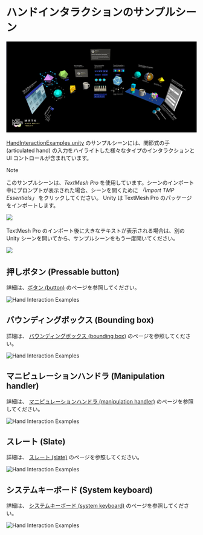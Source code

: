 # ハンドインタラクションのサンプルシーン #

![Hand Interaction Examples](../Documentation/Images/MRTK_Examples.png)

[HandInteractionExamples.unity](https://github.com/Microsoft/MixedRealityToolkit-Unity/blob/mrtk_release/Assets/MixedRealityToolkit.Examples/Demos/HandTracking/Scenes/HandInteractionExamples.unity) のサンプルシーンには、関節式の手 (articulated hand) の入力をハイライトした様々なタイプのインタラクションと UI コントロールが含まれています。

> [!NOTE]
> このサンプルシーンは、*TextMesh Pro* を使用しています。シーンのインポート中にプロンプトが表示された場合、シーンを開くために *「Import TMP Essentials」* をクリックしてください。 Unity は TextMesh Pro のパッケージをインポートします。

<img src="../Documentation/Images/HandInteractionExamples/MRTK_Examples_TMP2.png" width="450">

TextMesh Pro のインポート後に大きなテキストが表示される場合は、別の Unity シーンを開いてから、サンプルシーンをもう一度開いてください。

<img src="../Documentation/Images/HandInteractionExamples/MRTK_Examples_TMP1.png" width="350">

## 押しボタン (Pressable button) ##

詳細は、[ボタン (button)](README_Button.md) のページを参照してください。

![Hand Interaction Examples](../Documentation/Images/HandInteractionExamples/MRTK_Examples_PressTouch.png)

## バウンディングボックス (Bounding box) ##

詳細は、 [バウンディングボックス (bounding box)](README_BoundingBox.md) のページを参照してください。

![Hand Interaction Examples](../Documentation/Images/HandInteractionExamples/MRTK_Examples_BoundingBox.png)

## マニピュレーションハンドラ (Manipulation handler) ##

詳細は、 [マニピュレーションハンドラ (manipulation handler)](README_ManipulationHandler.md) のページを参照してください。

![Hand Interaction Examples](../Documentation/Images/HandInteractionExamples/MRTK_Examples_Manipulation.png)

## スレート (Slate) ##

詳細は、 [スレート (slate)](README_Slate.md) のページを参照してください。

![Hand Interaction Examples](../Documentation/Images/HandInteractionExamples/MRTK_Examples_Slate.png)

## システムキーボード (System keyboard) ##

詳細は、 [システムキーボード (system keyboard)](README_SystemKeyboard.md) のページを参照してください。

![Hand Interaction Examples](../Documentation/Images/HandInteractionExamples/MRTK_Examples_Keyboard.png)
